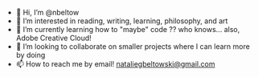 - 👋 Hi, I’m @nbeltow
- 👀 I’m interested in reading, writing, learning, philosophy, and art
- 🌱 I’m currently learning how to "maybe" code ?? who knows... also, Adobe Creative Cloud!
- 💞️ I’m looking to collaborate on smaller projects where I can learn more by doing
- 📫 How to reach me by email! nataliegbeltowski@gmail.com

<!---
nbeltow/nbeltow is a ✨ special ✨ repository because its `README.md` (this file) appears on your GitHub profile.
You can click the Preview link to take a look at your changes.
--->
